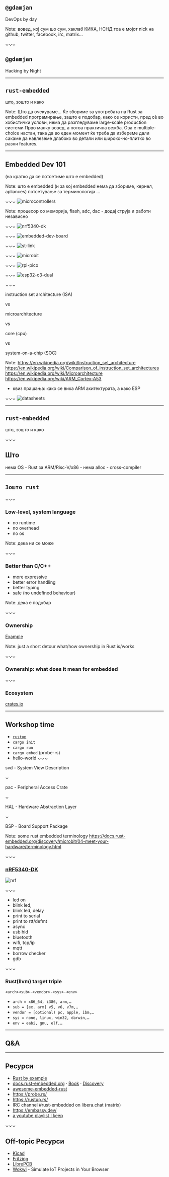 <!-- .slide: data-transition="fade" -->
## `@gdamjan`

DevOps by day

Note:
вовед, кој сум шо сум, хаклаб КИКА, НСНД
тоа е мојот nick на github, twitter, facebook, irc, matrix…

⌄⌄⌄
<!-- .slide: data-transition="fade" data-background-color="#2b2b2b" -->

## `@gdamjan`

Hacking by Night

---
## `rust-embedded`

што, зошто и како

Note:
Што да очекуваме…
Ќе збориме за употребата на Rust за embedded програмирање, зашто е подобар, како се користи,
пред сѐ во хобистички услови,
нема да разгледуваме large-scale production системи
Прво малку вовед, а потоа практична вежба.
Ова е multiple-choice настан, така да во еден момент ќе треба да избереме дали сакаме да навлеземе длабоко во детали или широко-но-плитко во разни features.

---
## Embedded Dev 101

(на кратко да се потсетиме што е embedded)

Note:
што е еmbedded (и за кој embedded нема да збориме, кернел, apliances)
потсетување за терминологија …

⌄⌄⌄
![microcontrollers](./img/Microcontrollers-used-in-the-cross-platform-comparison-size-compared-to-a-e1-coin.png)

Note:
процесор со меморија, flash, adc, dac - додај струја и работи независно

⌄⌄⌄
![nrf5340-dk](./img/nrf5340-dk.png)

⌄⌄⌄
![embedded-dev-board](./img/embedded-dev-board.png)

⌄⌄⌄
![st-link](./img/st-link.jpg)

⌄⌄⌄
![microbit](./img/BBC-micro-bit-V2.png)

⌄⌄⌄
![rpi-pico](./img/rpi-pico.jpg)

⌄⌄⌄
![esp32-c3-dual](./img/esp32-c3-dual.jpg)

⌄⌄⌄

instruction set architecture (ISA)

vs

microarchitecture

vs

core (cpu)

vs

system-on-a-chip (SOC)

Note:
https://en.wikipedia.org/wiki/Instruction_set_architecture
https://en.wikipedia.org/wiki/Comparison_of_instruction_set_architectures
https://en.wikipedia.org/wiki/Microarchitecture
https://en.wikipedia.org/wiki/ARM_Cortex-A53

- квиз прашања: како се вика ARM ахитектурата, а како ESP

⌄⌄⌄
![datasheets](./img/datasheets.jpg)

---
## `rust-embedded`

што, зошто и како

⌄⌄⌄
## Што

нема OS - Rust за ARM/Risc-V/x86 - нема alloc - cross-compiler

---
## `Зошто rust`

⌄⌄⌄
### Low-level, system language

- no runtime
- no overhead
- no os

Note:
дека ни се може

⌄⌄⌄
### Better than C/C++

- more expressive
- better error handling
- better typing
- safe (no undefined behaviour)

Note:
дека е подобар

⌄⌄⌄
### Ownership

[Example](https://depth-first.com/articles/2020/01/27/rust-ownership-by-example/)

Note:
just a short detour what/how ownership in Rust is/works

⌄⌄⌄
### Ownership: what does it mean for embedded


⌄⌄⌄
### Ecosystem

[crates.io](https://crates.io)

---
## Workshop time

- [`rustup`](https://rustup.rs/)
- `cargo init`
- `cargo run`
- `cargo embed` (probe-rs)
- hello-world
⌄⌄⌄

svd - System View Description

⌄

pac - Peripheral Access Crate

⌄

HAL - Hardware Abstraction Layer

⌄

BSP - Board Support Package

Note:
some rust embedded terminology
https://docs.rust-embedded.org/discovery/microbit/04-meet-your-hardware/terminology.html

⌄⌄⌄
### [nRF5340-DK](https://www.nordicsemi.com/Products/Development-hardware/nRF5340-DK)

![nrf](./img/nrf5340-dk.png)

⌄⌄⌄
- led on
- blink led,
- blink led, delay
- print to serial
- print to rtt/defmt
- async
- usb hid
- bluetooth
- wifi, tcp/ip
- mqtt
- borrow checker
- gdb

⌄⌄⌄
### Rust(llvm) target triple

`<arch><sub>-<vendor>-<sys>-<env>`

- `arch = x86_64, i386, arm,…`
- `sub = [ex. arm] v5, v6, v7m,…`
- `vendor = [optional) pc, apple, ibm,…`
- `sys = none, linux, win32, darwin,…`
- `env = eabi, gnu, elf,…`


---
## Q&A

---
## Ресурси

* [Rust by example](https://doc.rust-lang.org/rust-by-example/)
* [docs.rust-embedded.org](https://docs.rust-embedded.org/) · [Book](https://docs.rust-embedded.org/book/) ·
  [Discovery](https://docs.rust-embedded.org/discovery/)
* [awesome-embedded-rust](https://github.com/rust-embedded/awesome-embedded-rust)
* https://probe.rs/
* https://rustup.rs/
* IRC channel #rust-embedded on libera.chat (matrix)
* https://embassy.dev/
* [a youtube playlist I keep](https://www.youtube.com/playlist?list=PLIWc_eqdlTFGupmZO3vQ7mVMkSz0f8Ym9)

⌄⌄⌄
## Off-topic Ресурси

* [Kicad](https://www.kicad.org/)
* [Fritzing](https://fritzing.org/)
* [LibrePCB](https://librepcb.org/)
* [Wokwi](https://wokwi.com/rust) - Simulate IoT Projects in Your Browser
